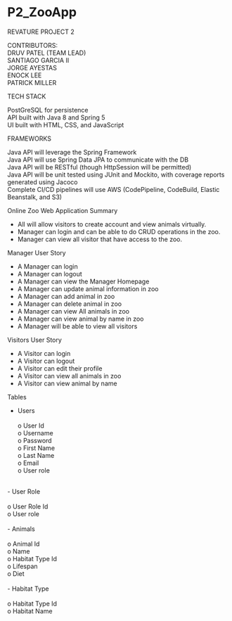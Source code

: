 # P2_ZooApp

REVATURE PROJECT 2 

CONTRIBUTORS:<BR>
DRUV PATEL (TEAM LEAD)<BR>
SANTIAGO GARCIA II <BR>
JORGE AYESTAS<BR>
ENOCK LEE<BR>
PATRICK MILLER<BR>

TECH STACK

PostGreSQL for persistence<BR>
API built with Java 8 and Spring 5<BR>
UI built with HTML, CSS, and JavaScript<BR>
  
FRAMEWORKS<BR>

Java API will leverage the Spring Framework<BR>
Java API will use Spring Data JPA to communicate with the DB<BR>
Java API will be RESTful (though HttpSession will be permitted)<BR>
Java API will be unit tested using JUnit and Mockito, with coverage reports generated using Jacoco<BR>
Complete CI/CD pipelines will use AWS (CodePipeline, CodeBuild, Elastic Beanstalk, and S3)<BR>

Online Zoo Web Application Summary <BR>
-	All will allow visitors to create account and view animals virtually. <BR>
-	Manager can login and can be able to do CRUD operations in the zoo. <BR>
-	Manager can view all visitor that have access to the zoo. <BR>

Manager User Story <BR>
-	A Manager can login<BR>
-	A Manager can logout<BR>
-	A Manager can view the Manager Homepage<BR>
-	A Manager can update animal information in zoo<BR>
-	A Manager can add animal in zoo<BR>
-	A Manager can delete animal in zoo<BR>
-	A Manager can view All animals in zoo<BR>
-	A Manager can view animal by name in zoo<BR>
-	A Manager will be able to view all visitors<BR>


Visitors User Story<BR>
-	A Visitor can login<BR>
-	A Visitor can logout<BR>
-	A Visitor can edit their profile<BR>
-	A Visitor can view all animals in zoo<BR>
-	A Visitor can view animal by name<BR>

Tables<BR>
-	Users<BR><BR>
o	User Id<BR>
o	Username<BR>
o	Password<BR>
o	First Name<BR>
o	Last Name<BR>
o	Email<BR>
o	User role<BR>
<BR>
-	User Role<BR><BR>
o	User Role Id<BR>
o	User role<BR>
<BR>
-	Animals<BR><BR>
o	Animal Id<BR>
o	Name<BR>
o	Habitat Type Id<BR>
o	Lifespan<BR>
o	Diet<BR>
<BR>
-	Habitat Type<BR><BR> 
o	Habitat Type Id<BR>
o	Habitat Name<BR>


